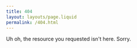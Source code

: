 ```yaml
---
title: 404
layout: layouts/page.liquid
permalink: /404.html
---
```

Uh oh, the resource you requested isn't here. Sorry.
